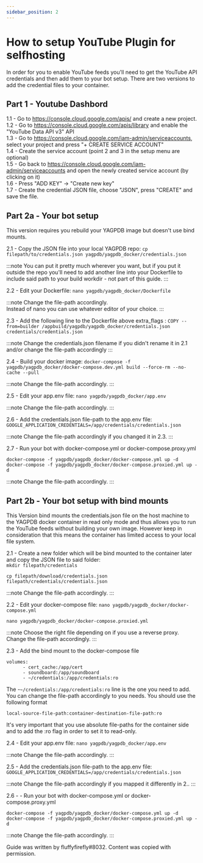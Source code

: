 ```yaml
---
sidebar_position: 2
---
```


# How to setup YouTube Plugin for selfhosting

In order for you to enable YouTube feeds you'll need to get the YouTube API credentials and then add them to your bot setup. There are two versions to add the credential files to your container.

## Part 1 - Youtube Dashbord  
1.1 - Go to https://console.cloud.google.com/apis/ and create a new project.  
1.2 - Go to https://console.cloud.google.com/apis/library and enable the "YouTube Data API v3" API  
1.3 - Go to https://console.cloud.google.com/iam-admin/serviceaccounts, select your project and press "+ CREATE SERVICE ACCOUNT"   
1.4 - Create the service account (point 2 and 3 in the setup menu are optional)  
1.5 - Go back to https://console.cloud.google.com/iam-admin/serviceaccounts and open the newly created service account (by clicking on it)  
1.6 - Press "ADD KEY" -> "Create new key"   
1.7 - Create the credential JSON file, choose "JSON", press "CREATE" and save the file.  

## Part 2a - Your bot setup
This version requires you rebuild your YAGPDB image but doesn't use bind mounts.

2.1 - Copy the JSON file into your local YAGPDB repo: 
```cp filepath/to/credentials.json yagpdb/yagpdb_docker/credentials.json```

:::note
You can put it pretty much wherever you want, but if you put it outside the repo you'll need to add another line into your Dockerfile to include said path to your build workdir - not part of this guide.
:::

2.2 - Edit your Dockerfile:
```nano yagpdb/yagpdb_docker/Dockerfile```

:::note
Change the file-path accordingly.  
Instead of nano you can use whatever editor of your choice.
:::

2.3 - Add the following line to the Dockerfile above extra_flags :
```COPY --from=builder /appbuild/yagpdb/yagpdb_docker/credentials.json credentials/credentials.json```

:::note
Change the credentials.json filename if you didn't rename it in 2.1 and/or change the file-path accordingly
:::

2.4 - Build your docker image:
```docker-compose -f yagpdb/yagpdb_docker/docker-compose.dev.yml build --force-rm --no-cache --pull```

:::note
Change the file-path accordingly.
:::

2.5 - Edit your app.env file:
```nano yagpdb/yagpdb_docker/app.env```

:::note
Change the file-path accordingly.
:::

2.6 - Add the credentials.json file-path to the app.env file:
```GOOGLE_APPLICATION_CREDENTIALS=/app/credentials/credentials.json```

:::note
Change the file-path accordingly if you changed it in 2.3.
:::

2.7 - Run your bot with docker-compose.yml or docker-compose.proxy.yml
```
docker-compose -f yagpdb/yagpdb_docker/docker-compose.yml up -d
docker-compose -f yagpdb/yagpdb_docker/docker-compose.proxied.yml up -d
```
:::note
Change the file-path accordingly.
:::

## Part 2b - Your bot setup with bind mounts

This Version bind mounts the credentials.json file on the host machine to the YAGPDB docker container in read only mode and thus allows you to run the YouTube feeds without building your own image. However keep in consideration that this means the container has limited access to your local file system.

2.1  - Create a new folder which will be bind mounted to the container later and copy the JSON file to said folder:  
```mkdir filepath/credentials```

```cp filepath/download/credentials.json filepath/credentials/credentials.json```

:::note
Change the file-path accordingly.
:::


2.2 - Edit your docker-compose file:
```nano yagpdb/yagpdb_docker/docker-compose.yml```

```nano yagpdb/yagpdb_docker/docker-compose.proxied.yml```

:::note
Choose the right file depending on if you use a reverse proxy.  
Change the file-path accordingly.
:::

2.3 - Add the bind mount to the docker-compose file
```    
volumes:
      - cert_cache:/app/cert
      - soundboard:/app/soundboard
      - ~/credentials:/app/credentials:ro
```

The -```~/credentials:/app/credentials:ro``` line is the one you need to add. 
You can change the file-path accordingly to you needs. You should use the following format
 
```local-source-file-path:container-destination-file-path:ro```
 
It's very important that you use absolute file-paths for the container side and to add the :ro flag in order to set it to read-only.

2.4 - Edit your app.env file:
```nano yagpdb/yagpdb_docker/app.env```

:::note
Change the file-path accordingly.
:::


2.5 - Add the credentials.json file-path to the app.env file:
```GOOGLE_APPLICATION_CREDENTIALS=/app/credentials/credentials.json```

:::note
Change the file-path accordingly if you mapped it differently in 2..
:::

2.6 - - Run your bot with docker-compose.yml or docker-compose.proxy.yml  
```
docker-compose -f yagpdb/yagpdb_docker/docker-compose.yml up -d
docker-compose -f yagpdb/yagpdb_docker/docker-compose.proxied.yml up -d
```

:::note
Change the file-path accordingly.
:::


Guide was written by fluffyfirefly#8032. Content was copied with permission.